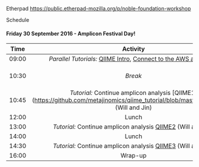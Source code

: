 

Etherpad
https://public.etherpad-mozilla.org/p/noble-foundation-workshop


Schedule
#### <a name="24"></a>  Friday 30 September 2016 -  Amplicon Festival Day!
| Time       | Activity        | Location  |
| ------------- |:-------------:| :-----:|
| 09:00      | _Parallel Tutorials:_ [QIIME Intro](https://github.com/edamame-course/2016-tutorials/blob/master/lectures/QIIMESlides.pdf), [Connect to the AWS and Tmux](https://github.com/metajinomics/qiime_tutorial/blob/master/tmux.md)  |   |
| 10:30 | _Break_  | Tea and coffee, please   |
| 10:45 | _Tutorial:_ Continue amplicon analysis [QIIME1] (https://github.com/metajinomics/qiime_tutorial/blob/master/QIIME1.md) (Will and Jin)|   |
| 12:00 | Lunch   | TBA  |
| 13:00 | _Tutorial:_ Continue amplicon analysis [QIIME2](https://github.com/metajinomics/qiime_tutorial/blob/master/QIIME2.md) (Will and Jin) |   |
| 14:00 | Lunch   | TBA  |
| 14:30 | _Tutorial:_ Continue amplicon analysis [QIIME3](https://github.com/metajinomics/qiime_tutorial/blob/master/QIIME3.md) (Will and Jin) | |
| 16:00 | Wrap-up   |  |



